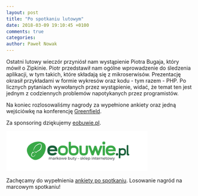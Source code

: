 ```yaml
---
layout: post
title: "Po spotkaniu lutowym"
date: 2018-03-09 19:10:45 +0100
comments: true
categories: 
author: Paweł Nowak
---
```


Ostatni lutowy wieczór przyniósł nam wystąpienie Piotra Bugaja, który mówił o Zipkinie. Piotr przedstawił nam ogólne wprowadzenie do śledzenia aplikacji, w tym takich, które składają
się z mikroserwisów. Prezentację okrasił przykładami w formie wykresów oraz kodu - tym razem - PHP. Po licznych pytaniach wywołanych przez wystąpienie, widać, że temat
ten jest jednym z codziennych problemów napotykanych przez programistów.

Na koniec rozlosowaliśmy nagrody za wypełnione ankiety oraz jedną wejściówkę na konferencję <a href="http://conf.it/index.html" target="_blank">Greenfield</a>.

Za sponsoring dziękujemy <a href="https://www.eobuwie.com.pl/" target="_blank">eobuwie.pl</a>.

<img class="center" src="/images/eobuwie.png" style="width: 75%;">

Zachęcamy do wypełnienia <a href="https://docs.google.com/forms/d/1M4utX4FPiiQwp9c4mBBvygEcwJuGHFbGVnVu2QN7VLg/edit#responses" target="_blank">ankiety po spotkaniu</a>. Losowanie nagród na marcowym spotkaniu!
